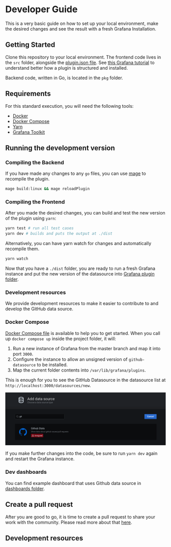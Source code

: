 # Developer Guide

This is a very basic guide on how to set up your local environment, make the desired changes and see the result with a fresh Grafana Installation.

## Getting Started

Clone this repository to your local environment. The frontend code lives in the `src` folder, alongside the [plugin.json file](https://grafana.com/docs/grafana/latest/developers/plugins/metadata/). See [this Grafana tutorial](https://grafana.com/docs/grafana/latest/developers/plugins/) to understand better how a plugin is structured and installed.

Backend code, written in Go, is located in the `pkg` folder.

## Requirements

For this standard execution, you will need the following tools:

- [Docker](https://docs.docker.com/get-docker/)
- [Docker Compose](https://docs.docker.com/compose/install/)
- [Yarn](https://classic.yarnpkg.com/en/docs/install)
- [Grafana Toolkit](https://www.npmjs.com/package/@grafana/toolkit)

## Running the development version

### Compiling the Backend

If you have made any changes to any `go` files, you can use [mage](https://github.com/magefile/mage) to recompile the plugin.

```sh
mage build:linux && mage reloadPlugin
```

### Compiling the Frontend

After you made the desired changes, you can build and test the new version of the plugin using `yarn`:

```sh
yarn test # run all test cases
yarn dev # builds and puts the output at ./dist
```

Alternatively, you can have yarn watch for changes and automatically recompile them.

```sh
yarn watch
```

Now that you have a `./dist` folder, you are ready to run a fresh Grafana instance and put the new version of the datasource into [Grafana plugin folder](https://grafana.com/docs/grafana/latest/plugins/installation/).

### Development resources

We provide development resources to make it easier to contribute to and develop the GitHub data source.

### Docker Compose

[Docker Compose file](/docker-compose.yml) is available to help you to get started. When you call up `docker compose up` inside the project folder, it will:

1. Run a new instance of Grafana from the master branch and map it into port `3000`.
1. Configure the instance to allow an unsigned version of `github-datasource` to be installed.
1. Map the current folder contents into `/var/lib/grafana/plugins`.

This is enough for you to see the GitHub Datasource in the datasource list at `http://localhost:3000/datasources/new`.

![Local GitHub Stats installation](./screenshots/local-plugin-install.png)

If you make further changes into the code, be sure to run `yarn dev` again and restart the Grafana instance.

### Dev dashboards

You can find example dashboard that uses Github data source in [dashboards folder](./src/dashboards/).

## Create a pull request

After you are good to go, it is time to create a pull request to share your work with the community. Please read more about that [here](https://github.com/grafana/grafana/blob/master/contribute/create-pull-request.md).

## Development resources
